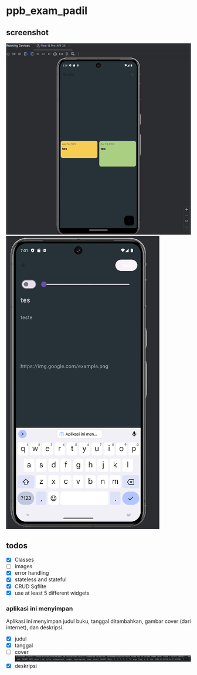# ppb_exam_padil

## screenshot
![img.png](img.png)
![img_2.png](img_2.png)

## todos
- [x] Classes
- [ ] images
- [x] error handling
- [x] stateless and stateful
- [x] CRUD Sqflite
- [x] use at least 5 different widgets

### aplikasi ini menyimpan
Aplikasi ini menyimpan judul buku, tanggal ditambahkan, gambar cover (dari internet), dan deskripsi.
- [x] judul
- [x] tanggal
- [ ] cover
![img_1.png](img_1.png)
- [x] deskripsi